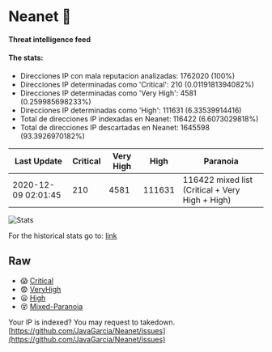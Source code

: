 # Neanet :hocho:
#### Threat intelligence feed
#### The stats:

- Direcciones IP con mala reputacion analizadas: 1762020 (100%)
- Direcciones IP determinadas como 'Critical':  210 (0.0119181394082%)
- Direcciones IP determinadas como 'Very High':  4581 (0.259985698233%)
- Direcciones IP determinadas como 'High':  111631 (6.33539914416)
- Total de direcciones IP indexadas en Neanet:  116422 (6.6073029818%)
- Total de direcciones IP descartadas en Neanet:  1645598 (93.3926970182%)

| Last Update | Critical | Very High | High | Paranoia |
| --- | --- | --- | --- | --- |
| 2020-12-09 02:01:45 | 210 | 4581 | 111631 | 116422 mixed list (Critical + Very High + High)|

![Stats](https://docs.google.com/spreadsheets/d/e/2PACX-1vSnaNMIXVabIpDJjufMlzH7poXnshF3mgd8Is1g9ytUEzVsP5my4Trn8f-xkoLLQ38xpL3HtmUexLo6/pubchart?oid=501124687&format=image)

For the historical stats go to: [link](/stats.csv)
## Raw
- :scream: [Critical](https://raw.githubusercontent.com/JavaGarcia/Neanet/master/blacklists/neanet_critical.txt)
- :fearful: [VeryHigh](https://raw.githubusercontent.com/JavaGarcia/Neanet/master/blacklists/neanet_veryHigh.txtt)
- :frowning: [High](https://raw.githubusercontent.com/JavaGarcia/Neanet/master/blacklists/neanet_high.txt)
- :dizzy_face: [Mixed-Paranoia](https://raw.githubusercontent.com/JavaGarcia/Neanet/master/blacklists/neanet_all.txt)


Your IP is indexed? You may request to takedown. [https://github.com/JavaGarcia/Neanet/issues](https://github.com/JavaGarcia/Neanet/issues)



























































































































































































































































































































































































































































































































































































































































































































































































































































































































































































































































































































































































































































































































































































































































































































































































































































































































































































































































































































































































































































































































































































































































































































































































































































































































































































































































































































































